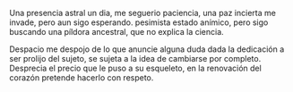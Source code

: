 Una presencia astral un dia, me seguerio paciencia,
una paz incierta me invade, pero aun sigo esperando. 
pesimista estado anímico, pero sigo buscando
una píldora ancestral, que no explica la ciencia.

Despacio me despojo de lo que anuncie alguna duda
dada la dedicación a ser prolijo del sujeto, se sujeta a la idea de cambiarse por completo.
Desprecia el precio que le puso a su esqueleto, en la renovación del corazón  pretende hacerlo con respeto. 














